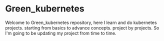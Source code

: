 # Green_kubernetes 

Welcome to Green_kubernetes repository, here I learn and do kubernetes projects. starting from basics to advance concepts. project by projects. So I'm going to be updating my project from time to time.
